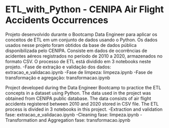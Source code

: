 # ETL_with_Python - CENIPA Air Flight Accidents Occurrences
Projeto desenvolvido durante o Bootcamp Data Engineer para aplicar os conceitos de ETL em um conjunto de dados usando o Python.
Os dados usados nesse projeto foram obtidos da base de dados pública disponibilizada pelo CENIPA. Consiste em dados de ocorrências de acidentes aéreos registrados
no período de 2010 a 2020, armazenados no formato CSV.
O processo de ETL está dividido em 3 notebooks neste projeto. 
-Fase de extração e validação dos dados: extracao_e_validacao.ipynb
-Fase de limpeza: limpeza.ipynb
-Fase de transformação e agregação: transformacao.ipynb


Project developed during the Data Engineer Bootcamp to practice the ETL concepts in a dataset using Python. 
The data used in the project was obtained from CENIPA public database. The data consists of air flight accidents registered between 2010 and 2020 stored in CSV file.
The ETL process is divided in 3 notebooks in this project. 
-Extraction and validation fase: extracao_e_validacao.ipynb
-Cleaning fase: limpeza.ipynb
-Transformation and Aggregation fase: transformacao.ipynb
